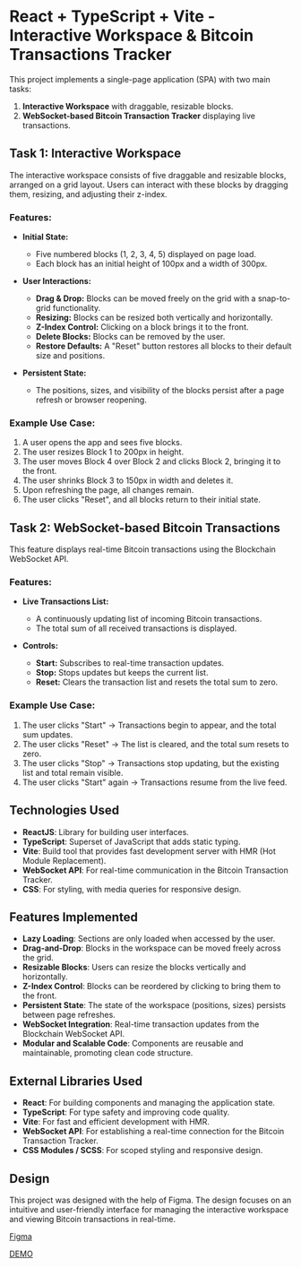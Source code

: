 # React + TypeScript + Vite - Interactive Workspace & Bitcoin Transactions Tracker

This project implements a single-page application (SPA) with two main tasks:

1. **Interactive Workspace** with draggable, resizable blocks.
2. **WebSocket-based Bitcoin Transaction Tracker** displaying live transactions.

## Task 1: Interactive Workspace

The interactive workspace consists of five draggable and resizable blocks, arranged on a grid layout. Users can interact with these blocks by dragging them, resizing, and adjusting their z-index.

### Features:
- **Initial State:**
  - Five numbered blocks (1, 2, 3, 4, 5) displayed on page load.
  - Each block has an initial height of 100px and a width of 300px.
  
- **User Interactions:**
  - **Drag & Drop:** Blocks can be moved freely on the grid with a snap-to-grid functionality.
  - **Resizing:** Blocks can be resized both vertically and horizontally.
  - **Z-Index Control:** Clicking on a block brings it to the front.
  - **Delete Blocks:** Blocks can be removed by the user.
  - **Restore Defaults:** A "Reset" button restores all blocks to their default size and positions.
  
- **Persistent State:**
  - The positions, sizes, and visibility of the blocks persist after a page refresh or browser reopening.

### Example Use Case:
1. A user opens the app and sees five blocks.
2. The user resizes Block 1 to 200px in height.
3. The user moves Block 4 over Block 2 and clicks Block 2, bringing it to the front.
4. The user shrinks Block 3 to 150px in width and deletes it.
5. Upon refreshing the page, all changes remain.
6. The user clicks "Reset", and all blocks return to their initial state.

## Task 2: WebSocket-based Bitcoin Transactions

This feature displays real-time Bitcoin transactions using the Blockchain WebSocket API.

### Features:
- **Live Transactions List:**
  - A continuously updating list of incoming Bitcoin transactions.
  - The total sum of all received transactions is displayed.
  
- **Controls:**
  - **Start:** Subscribes to real-time transaction updates.
  - **Stop:** Stops updates but keeps the current list.
  - **Reset:** Clears the transaction list and resets the total sum to zero.

### Example Use Case:
1. The user clicks "Start" → Transactions begin to appear, and the total sum updates.
2. The user clicks "Reset" → The list is cleared, and the total sum resets to zero.
3. The user clicks "Stop" → Transactions stop updating, but the existing list and total remain visible.
4. The user clicks "Start" again → Transactions resume from the live feed.

## Technologies Used

- **ReactJS**: Library for building user interfaces.
- **TypeScript**: Superset of JavaScript that adds static typing.
- **Vite**: Build tool that provides fast development server with HMR (Hot Module Replacement).
- **WebSocket API**: For real-time communication in the Bitcoin Transaction Tracker.
- **CSS**: For styling, with media queries for responsive design.

## Features Implemented
- **Lazy Loading**: Sections are only loaded when accessed by the user.
- **Drag-and-Drop**: Blocks in the workspace can be moved freely across the grid.
- **Resizable Blocks**: Users can resize the blocks vertically and horizontally.
- **Z-Index Control**: Blocks can be reordered by clicking to bring them to the front.
- **Persistent State**: The state of the workspace (positions, sizes) persists between page refreshes.
- **WebSocket Integration**: Real-time transaction updates from the Blockchain WebSocket API.
- **Modular and Scalable Code**: Components are reusable and maintainable, promoting clean code structure.

## External Libraries Used

- **React**: For building components and managing the application state.
- **TypeScript**: For type safety and improving code quality.
- **Vite**: For fast and efficient development with HMR.
- **WebSocket API**: For establishing a real-time connection for the Bitcoin Transaction Tracker.
- **CSS Modules / SCSS**: For scoped styling and responsive design.

## Design
This project was designed with the help of Figma. The design focuses on an intuitive and user-friendly interface for managing the interactive workspace and viewing Bitcoin transactions in real-time.

[Figma](https://www.figma.com/design/Gq6YgRxlMMAmnQ9fyzCDbZ/Untitled?node-id=0-1&p=f&t=qcOhaPtUDQkyOMIY-0) 

[DEMO](https://irynamariiko00.github.io/vite-project/#/)
